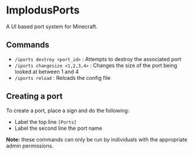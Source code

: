 # ImplodusPorts

A UI based port system for Minecraft.

## Commands

* ```/iports destroy <port_id>``` : Attempts to destroy the associated port
* ```/iports changesize <1,2,3,4>``` : Changes the size of the port being looked at between 1 and 4
* ```/iports reload``` : Reloads the config file

## Creating a port

To create a port, place a sign and do the following:
* Label the top line ```[Ports]```
* Label the second line the port name

**Note:** these commands can only be run by individuals with the appropriate admin permissions.
